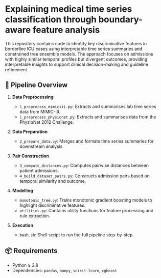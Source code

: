 # Explaining medical time series classification through boundary-aware feature analysis

This repository contains code to identify key discriminative features in borderline ICU cases using interpretable time series summaries and constrained tree ensemble models. The approach focuses on admissions with highly similar temporal profiles but divergent outcomes, providing interpretable insights to support clinical decision-making and guideline refinement.

## 🔄 Pipeline Overview

1. **Data Preprocessing**
   - `1_preprocess_mimiciii.py`: Extracts and summarises lab time series data from MIMIC-III.
   - `1_preprocess_physionet.py`: Extracts and summarises data from the PhysioNet 2012 Challenge.

2. **Data Preparation**
   - `2_prepare_data.py`: Merges and formats time series summaries for downstream analysis.

3. **Pair Construction**
   - `3_compute_distances.py`: Computes pairwise distances between patient admissions.
   - `4_build_dataset_pairs.py`: Constructs admission pairs based on temporal similarity and outcome.

4. **Modelling**
   - `monotonic_tree.py`: Trains monotonic gradient boosting models to highlight discriminative features.
   - `utilities.py`: Contains utility functions for feature processing and rule extraction.

5. **Execution**
   - `bash.sh`: Shell script to run the full pipeline step-by-step.

## 📦 Requirements

- Python ≥ 3.8  
- Dependencies: `pandas`, `numpy`, `scikit-learn`, `xgboost`

